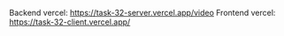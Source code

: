 Backend vercel: https://task-32-server.vercel.app/video
Frontend vercel: https://task-32-client.vercel.app/
